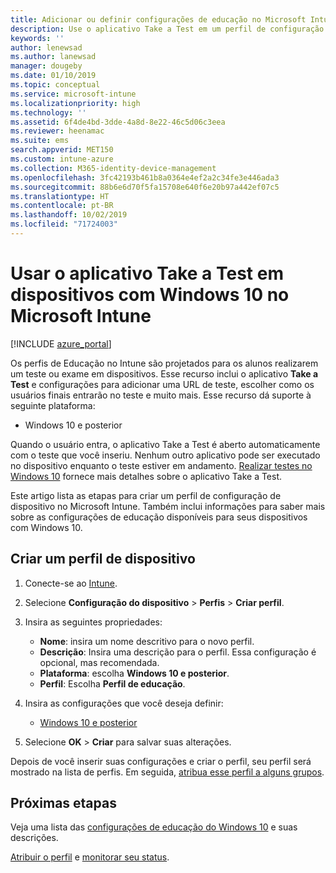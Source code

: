 ```yaml
---
title: Adicionar ou definir configurações de educação no Microsoft Intune – Azure | Microsoft Docs
description: Use o aplicativo Take a Test em um perfil de configuração de dispositivo no Windows 10 e dispositivos posteriores no Microsoft Intune. Crie um perfil de configuração usando as configurações de Educação e insira uma URL do aplicativo de provas, escolha como os usuários fazem login, monitore a tela durante as provas e permita ou impeça sugestões de texto durante as provas.
keywords: ''
author: lenewsad
ms.author: lanewsad
manager: dougeby
ms.date: 01/10/2019
ms.topic: conceptual
ms.service: microsoft-intune
ms.localizationpriority: high
ms.technology: ''
ms.assetid: 6f4de4bd-3dde-4a8d-8e22-46c5d06c3eea
ms.reviewer: heenamac
ms.suite: ems
search.appverid: MET150
ms.custom: intune-azure
ms.collection: M365-identity-device-management
ms.openlocfilehash: 3fc42193b461b8a0364e4ef2a2c34fe3e446ada3
ms.sourcegitcommit: 88b6e6d70f5fa15708e640f6e20b97a442ef07c5
ms.translationtype: HT
ms.contentlocale: pt-BR
ms.lasthandoff: 10/02/2019
ms.locfileid: "71724003"
---
```

# <a name="use-the-take-a-test-app-on-windows-10-devices-in-microsoft-intune"></a>Usar o aplicativo Take a Test em dispositivos com Windows 10 no Microsoft Intune

[!INCLUDE [azure_portal](../includes/azure_portal.md)]

Os perfis de Educação no Intune são projetados para os alunos realizarem um teste ou exame em dispositivos. Esse recurso inclui o aplicativo **Take a Test** e configurações para adicionar uma URL de teste, escolher como os usuários finais entrarão no teste e muito mais. Esse recurso dá suporte à seguinte plataforma:

- Windows 10 e posterior

Quando o usuário entra, o aplicativo Take a Test é aberto automaticamente com o teste que você inseriu. Nenhum outro aplicativo pode ser executado no dispositivo enquanto o teste estiver em andamento. [Realizar testes no Windows 10](https://docs.microsoft.com/education/windows/take-tests-in-windows-10) fornece mais detalhes sobre o aplicativo Take a Test.

Este artigo lista as etapas para criar um perfil de configuração de dispositivo no Microsoft Intune. Também inclui informações para saber mais sobre as configurações de educação disponíveis para seus dispositivos com Windows 10.

## <a name="create-a-device-profile"></a>Criar um perfil de dispositivo

1. Conecte-se ao [Intune](https://go.microsoft.com/fwlink/?linkid=2090973).
2. Selecione **Configuração do dispositivo** > **Perfis** > **Criar perfil**.
3. Insira as seguintes propriedades:

    - **Nome**: insira um nome descritivo para o novo perfil.
    - **Descrição**: Insira uma descrição para o perfil. Essa configuração é opcional, mas recomendada.
    - **Plataforma**: escolha **Windows 10 e posterior**.
    - **Perfil**: Escolha **Perfil de educação**.

4. Insira as configurações que você deseja definir:

    - [Windows 10 e posterior](education-settings-windows.md)

5. Selecione **OK** > **Criar** para salvar suas alterações.

Depois de você inserir suas configurações e criar o perfil, seu perfil será mostrado na lista de perfis. Em seguida, [atribua esse perfil a alguns grupos](device-profile-assign.md).

## <a name="next-steps"></a>Próximas etapas

Veja uma lista das [configurações de educação do Windows 10](education-settings-windows.md) e suas descrições.

[Atribuir o perfil](device-profile-assign.md) e [monitorar seu status](device-profile-monitor.md).
